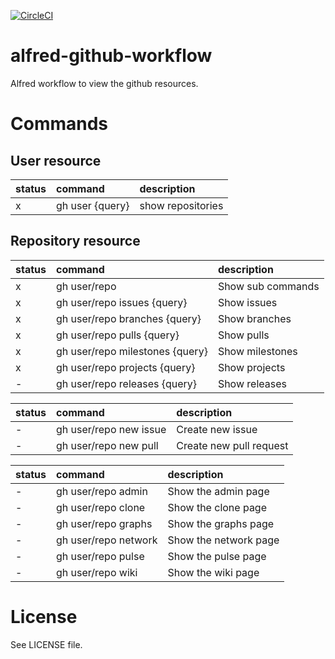 [![CircleCI](https://circleci.com/gh/hirakiuc/alfred-github-workflow/tree/master.svg?style=svg&circle-token=fa58af4989cde7043d7b8ea72e53359355d7da9c)](https://circleci.com/gh/hirakiuc/alfred-github-workflow/tree/master)

# alfred-github-workflow

Alfred workflow to view the github resources.

# Commands

## User resource

| status | command | description |
|:-------|:--------|:------------|
| x | gh user {query} | show repositories |

## Repository resource

| status | command | description |
|:-------|:--------|:------------|
| x | gh user/repo | Show sub commands |
| x | gh user/repo issues {query} | Show issues |
| x | gh user/repo branches {query} | Show branches |
| x | gh user/repo pulls {query} | Show pulls |
| x | gh user/repo milestones {query} | Show milestones |
| x | gh user/repo projects {query} | Show projects |
| - | gh user/repo releases {query} | Show releases |

| status | command | description |
|:-------|:--------|:------------|
| - | gh user/repo new issue | Create new issue |
| - | gh user/repo new pull | Create new pull request |

| status | command | description |
|:-------|:--------|:------------|
| - | gh user/repo admin | Show the admin page |
| - | gh user/repo clone | Show the clone page |
| - | gh user/repo graphs | Show the graphs page |
| - | gh user/repo network | Show the network page |
| - | gh user/repo pulse | Show the pulse page |
| - | gh user/repo wiki | Show the wiki page |

# License

See LICENSE file.
